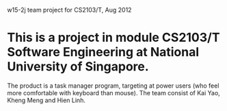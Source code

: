 w15-2j team project for CS2103/T, Aug 2012
# This is a project in module CS2103/T Software Engineering at National University of Singapore. #
The product is a task manager program, targeting at power users (who feel more comfortable with keyboard than mouse).
The team consist of Kai Yao, Kheng Meng and Hien Linh.